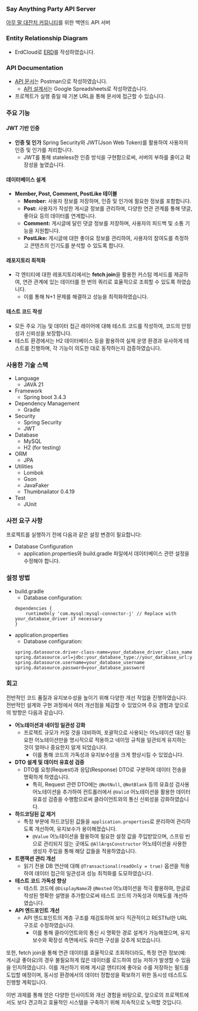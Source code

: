 ### Say Anything Party API Server
[아무 말 대잔치 커뮤니티](https://github.com/juintination/say-anything-party)를 위한 백엔드 API 서버

### Entity Relationship Diagram
- ErdCloud로 [ERD](https://www.erdcloud.com/d/jnEJjaPDkS2TSJryZ)를 작성하였습니다.

### API Documentation
- [API 문서](https://documenter.getpostman.com/view/32366655/2sAYkAQ2SV)는 Postman으로 작성하였습니다.
  - [API 설계서](https://docs.google.com/spreadsheets/d/1XtaprZiO0qpKhq4kh3CNOoHPTgc19yCJOXGnPUA-X58/edit?gid=1878554884#gid=1878554884)는 Google Spreadsheets로 작성하였습니다.
- 프로젝트가 실행 중일 때 기본 URL을 통해 문서에 접근할 수 있습니다.

### 주요 기능

#### JWT 기반 인증
- **인증 및 인가** Spring Security와 JWT(Json Web Token)를 활용하여 사용자의 인증 및 인가를 처리합니다.
  - JWT를 통해 stateless한 인증 방식을 구현함으로써, 서버의 부하를 줄이고 확장성을 높였습니다.

#### 데이터베이스 설계
- **Member, Post, Comment, PostLike 테이블**
  - **Member:** 사용자 정보를 저장하며, 인증 및 인가에 필요한 정보를 포함합니다.
  - **Post:** 사용자가 작성한 게시글 정보를 관리하며, 다양한 연관 관계를 통해 댓글, 좋아요 등의 데이터를 연계합니다.
  - **Comment:** 게시글에 달린 댓글 정보를 저장하며, 사용자의 피드백 및 소통 기능을 지원합니다.
  - **PostLike:** 게시글에 대한 좋아요 정보를 관리하여, 사용자의 참여도를 측정하고 콘텐츠의 인기도를 분석할 수 있도록 합니다.

#### 레포지토리 최적화
- 각 엔티티에 대한 레포지토리에서는 **fetch join**을 활용한 커스텀 메서드를 제공하여, 연관 관계에 있는 데이터를 한 번의 쿼리로 효율적으로 조회할 수 있도록 하였습니다.  
  - 이를 통해 N+1 문제를 해결하고 성능을 최적화하였습니다.

#### 테스트 코드 작성
- 모든 주요 기능 및 데이터 접근 레이어에 대해 테스트 코드를 작성하여, 코드의 안정성과 신뢰성을 보장합니다.
- 테스트 환경에서는 H2 데이터베이스 등을 활용하여 실제 운영 환경과 유사하게 테스트를 진행하며, 각 기능이 의도한 대로 동작하는지 검증하였습니다.

### 사용한 기술 스택
- Language
  - JAVA 21
- Framework
  - Spring boot 3.4.3
- Dependency Management
  - Gradle
- Security
  - Spring Security
  - JWT
- Database
  - MySQL
  - H2 (for testing)
- ORM
  - JPA
- Utilities
  - Lombok
  - Gson
  - JavaFaker
  - Thumbnailator 0.4.19
- Test
  - JUnit

### 사전 요구 사항
프로젝트를 실행하기 전에 다음과 같은 설정 변경이 필요합니다:
- Database Configuration
  - application.properties와 build.gradle 파일에서 데이터베이스 관련 설정을 수정해야 합니다.

### 설정 방법
- build.gradle
  - Database configuration:
  ```
  dependencies {
      runtimeOnly 'com.mysql:mysql-connector-j' // Replace with your_database_driver if necessary
  }
  ```
- application.properties
  - Database configuration:
  ```
  spring.datasource.driver-class-name=your_database_driver_class_name
  spring.datasource.url=jdbc:your_database_type://your_database_url:your_port/your_database_name
  spring.datasource.username=your_database_username
  spring.datasource.password=your_database_password
  ```

### 회고
전반적인 코드 품질과 유지보수성을 높이기 위해 다양한 개선 작업을 진행하였습니다. 전반적인 설계와 구현 과정에서 여러 개선점을 체감할 수 있었으며 주요 경험과 앞으로의 방향은 다음과 같습니다.

- **어노테이션과 네이밍 일관성 강화**
  - 프로젝트 규모가 커질 것을 대비하여, 포괄적으로 사용되는 어노테이션 대신 필요한 어노테이션만을 명시적으로 적용하고 네이밍 규칙을 일관되게 유지하는 것이 얼마나 중요한지 알게 되었습니다.
    - 이를 통해 코드의 가독성과 유지보수성을 크게 향상시킬 수 있었습니다.
- **DTO 설계 및 데이터 유효성 검증**
  - DTO를 요청(Request)과 응답(Response) DTO로 구분하여 데이터 전송을 명확하게 하였습니다.
    - 특히, Request 관련 DTO에는 `@NotNull`, `@NotBlank` 등의 유효성 검사용 어노테이션을 추가하여 컨트롤러에서 `@Valid` 어노테이션을 활용한 데이터 유효성 검증을 수행함으로써 클라이언트와의 통신 신뢰성을 강화하였습니다.
- **하드코딩된 값 제거**  
  - 특정 부분에 하드코딩된 값들을 `application.properties`로 분리하여 관리하도록 개선하여, 유지보수가 용이해졌습니다.
    - `@Value` 어노테이션을 활용하여 필요한 설정 값을 주입받았으며, 스프링 빈으로 관리되지 않는 곳에도 `@AllArgsConstructor` 어노테이션을 사용한 생성자 주입을 통해 해당 값들을 적용하였습니다.
- **트랜잭션 관리 개선**
  - 읽기 전용 DB 연산에 대해 `@Transactional(readOnly = true)` 옵션을 적용하여 데이터 접근의 일관성과 성능 최적화를 도모하였습니다.
- **테스트 코드 가독성 향상**
  - 테스트 코드에 `@DisplayName`과 `@Nested` 어노테이션을 적극 활용하여, 한글로 작성된 명확한 설명을 추가함으로써 테스트 코드의 가독성과 이해도를 개선하였습니다.
- **API 엔드포인트 개선**
  - API 엔드포인트의 계층 구조를 재검토하여 보다 직관적이고 RESTful한 URL 구조로 수정하였습니다.
    - 이를 통해 클라이언트와의 통신 시 명확한 경로 설계가 가능해졌으며, 유지보수와 확장성 측면에서도 유리한 구성을 갖추게 되었습니다.

또한, fetch join을 통해 연관 데이터를 효율적으로 조회하더라도, 특정 연관 정보(예: 게시글 좋아요)의 경우 불필요하게 많은 데이터를 로드하여 성능 저하가 발생할 수 있음을 인지하였습니다. 이를 개선하기 위해 게시글 엔티티에 좋아요 수를 저장하는 필드를 도입할 예정이며, 동시성 환경에서의 데이터 정합성을 확보하기 위한 동시성 테스트도 진행할 계획입니다.

이번 과제를 통해 얻은 다양한 인사이트와 개선 경험을 바탕으로, 앞으로의 프로젝트에서도 보다 견고하고 효율적인 시스템을 구축하기 위해 지속적으로 노력할 것입니다.
